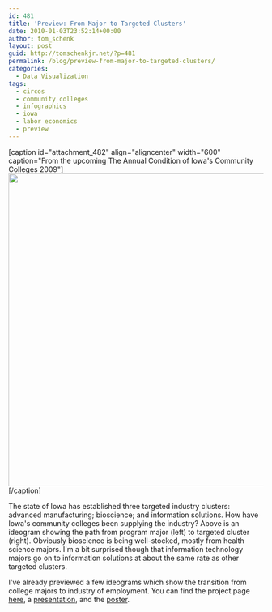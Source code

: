 ```yaml
---
id: 481
title: 'Preview: From Major to Targeted Clusters'
date: 2010-01-03T23:52:14+00:00
author: tom_schenk
layout: post
guid: http://tomschenkjr.net/?p=481
permalink: /blog/preview-from-major-to-targeted-clusters/
categories:
  - Data Visualization
tags:
  - circos
  - community colleges
  - infographics
  - iowa
  - labor economics
  - preview
---
```

[caption id="attachment_482" align="aligncenter" width="600" caption="From the upcoming The Annual Condition of Iowa&#39;s Community Colleges 2009"]<a href="http://tomschenkjr.net/wordpress/wp-content/uploads/2010/01/career-cluster-transitions-targeted-industries.png"><img class="size-full wp-image-482" title="Career Cluster Transitions - Targeted Industries" src="http://tomschenkjr.net/wordpress/wp-content/uploads/2010/01/career-cluster-transitions-targeted-industries.png" alt="" width="600" height="617" /></a>[/caption]

The state of Iowa has established three targeted industry clusters: advanced manufacturing; bioscience; and information solutions. How have Iowa's community colleges been supplying the industry? Above is an ideogram showing the path from program major (left) to targeted cluster (right). Obviously bioscience is being well-stocked, mostly from health science majors. I'm a bit surprised though that information technology majors go on to information solutions at about the same rate as other targeted clusters.

I've already previewed a few ideograms which show the transition from college majors to industry of employment. You can find the project page <a href="http://tomschenkjr.net/research/visualizing-transitions-from-education-to-industries/">here</a>, a <a href="http://tomschenkjr.net/2009/11/25/visualizing-transitions-into-the-workforce-presentation/">presentation</a>, and the <a href="http://tomschenkjr.net/2009/10/21/visualizing-transitions-into-the-workforce/">poster</a>.